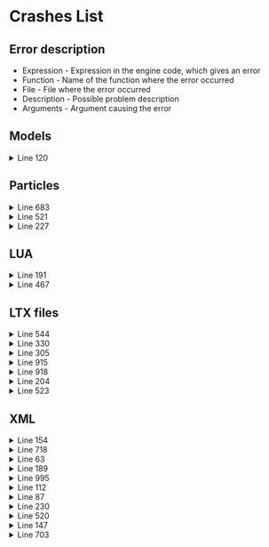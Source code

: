 # Crashes List

## Error description

- Expression - Expression in the engine code, which gives an error
- Function - Name of the function where the error occurred
- File - File where the error occurred
- Description - Possible problem description
- Arguments - Argument causing the error

## Models

<details>
    <summary>Line 120</summary>

[error]Expression    : <no expression>

[error]Function      : CModelPool::Instance_Load

[error]File          : ..\xrRender\ModelPool.cpp

[error]Line          : 120

[error]Description   : fatal error

[error]Arguments     : Can't find model file 'actors\stalker_soldier\solder_trader.ogf'.

- Clarification: No 3D OGF model was found, in this case 'solder_trader.ogf' from the actors\stalker_soldier folder

</details>

## Particles

<details>
    <summary>Line 683</summary>

[error]Expression    : SG

[error]Function      : CRender::model_CreateParticles

[error]File          : r4.cpp

[error]Line          : 683

[error]Description   : Particle effect or group doesn't exist

[error]Arguments     : damage_fx\mod_cig_smoke

- Clarification: Particle system *mod_cig_smoke* was not found in the damage_fx directory of the particles.xr file when playing on a r4(dx11) render

</details>

<details>
    <summary>Line 521</summary>

[error]Expression    : SG

[error]Function      : CRender::model_CreateParticles

[error]File          : r2.cpp

[error]Line          : 521

[error]Description   : Particle effect or group doesn't exist

[error]Arguments     : ghost_particles\weapons\flame_eft_pistol

- Clarification: Particle system *flame_eft_pistol* was not found in the ghost_particles\weapons\ directory of the particles.xr file when playing on a r2(dx9) render

</details>

<details>
    <summary>Line 227</summary>

[error]Expression    : SG

[error]Function      : CRender::model_CreateParticles

[error]File          : FStaticRender.cpp

[error]Line          : 227

[error]Description   : Particle effect or group doesn't exist

[error]Arguments     : vehiclefx\exhaust_3

- Clarification: Particle system *exhaust_3* was not found in the vehiclefx directory of the particles.xr file when playing on a static render

</details>

## LUA

<details>
    <summary>Line 191</summary>

[error]Expression    : <no expression>

[error]Function      : CScriptEngine::lua_error

[error]File          : ..\xrServerEntities\script_engine.cpp

[error]Line          : 191

[error]Description   : fatal error

[error]Arguments     : LUA error: ...-1.5.1/bin/..\gamedata\scripts\a_arti_jamming_mcm.script:67: attempt to concatenate a nil value

- Clarification: 

</details>

<details>
    <summary>Line 467</summary>

[error]Expression    : sz < (tgt_sz - 1)

[error]Function      : IReader::r_string

[error]File          : FS.cpp

[error]Line          : 467

[error]Description   : Dest string less than needed.

- Clarification: 

</details>

## LTX files

<details>
    <summary>Line 544</summary>

[error]Expression    : <no expression>

[error]Function      : CInifile::r_section

[error]File          : Xr_ini.cpp

[error]Line          : 544

[error]Description   : fatal error

[error]Arguments     : Can't open section 'string_table'. Please attach [*.ini_log] file to your bug report

- Clarification: The engine cannot read the section *string_table*

</details>

<details>
    <summary>Line 330</summary>

[error]Expression    : <no expression>

[error]Function      : CInifile::Load

[error]File          : Xr_ini.cpp

[error]Line          : 330

[error]Description   : fatal error

[error]Arguments     : Duplicate section 'esc_m_trader_task_1' wasn't marked as an override. Override section by prefixing it with '!' (![esc_m_trader_task_1]) or give it a unique name.

- Clarification: 

</details>

<details>
    <summary>Line 305</summary>

[error]Expression    : <no expression>

[error]Function      : CInifile::Load

[error]File          : Xr_ini.cpp

[error]Line          : 305

[error]Description   : fatal error

[error]Arguments     : Duplicate section 'ammo_23x75_shrapnel' found.

- Clarification: Duplicated the specified section in the .ltx files.

</details>

<details>
    <summary>Line 915</summary>

[error]Expression : <no expression>

[error]Function : CInifile::r_section

[error] File : Xr_ini.cpp

[error] Line : 915

[error] Description : fatal error

[error]Arguments : Can't open section 'ammo_knife_6'. Please attach [*.ini_log] file to your bug report

- Clarification: The game cannot find this section

</details>

<details>
    <summary>Line 918</summary>

[error]Expression    : <no expression>

[error]Function      : CInifile::r_section

[error]File          : Xr_ini.cpp

[error]Line          : 918

[error]Description   : fatal error

[error]Arguments     : Can't open section 'flesh_01a_normal'. Please attach [*.ini_log] file to your bug report

- Clarification: The game cannot find this section

</details>

<details>
    <summary>Line 204</summary>

[error]Expression    : <no expression>

[error]Function      : CScriptEngine::lua_pcall_failed

[error]File          : ..\xrServerEntities\script_engine.cpp

[error]Line          : 204

[error]Description   : fatal error

[error]Arguments     : LUA error: ...aly/bin/..\gamedata\scripts\release_npc_inventory.script:96: attempt to call field 'remove_extra_ammo' (a nil value)

- Clarification:

</details>

<details>
    <summary>Line 523</summary>

[error]Expression    : S && strlen(S)

[error]Function      : CInifile::r_section

[error]File          : Xr_ini.cpp

[error]Line          : 523

[error]Description   : assertion failed

- Clarification:

</details>

## XML

<details>
    <summary>Line 154</summary>

[error]Expression    : xml_doc.NavigateToNode(path,index)

[error]Function      : CUIXmlInit::InitStatic

[error]File          : ui\UIXmlInit.cpp

[error]Line          : 154

[error]Description   : XML node not found

[error]Argument 0    : equipment:cont_equ:cell_1:weight

[error]Argument 1    : ui\ui_inventory_16.xml

- Clarification: The game does not find the specified item in some .xml file

</details>

<details>
    <summary>Line 718</summary>

[error]Expression    : <no expression>

[error]Function      : CInifile::Load::<lambda_013765cd77135cd39b93c0fb9e7e180b>::operator ()

[error]File          : Xr_ini.cpp

[error]Line          : 718

[error]Description   : fatal error

[error]Arguments     : Section 'trasher' has cyclical dependencies. Ensure that sections with parents don't inherit in a loop. Check this file and its DLTX mods: d:/anomaly\gamedata\configs\items\trade\trade_stalker_flea_market.ltx

- Clarification:

</details>

<details>
    <summary>Line 63</summary>

[error]Expression    : <no expression>

[error]Function      : CBlender_default::Compile

[error]File          : BlenderDefault.cpp

[error]Line          : 63

[error]Description   : fatal error

[error]Arguments     : Not enought textures for shader, base tex: act\newloner\skadovskmedic\jackbaker_hair_d

- Clarification:

</details>

<details>
    <summary>Line 189</summary>

[error]Expression    : <no expression>

[error]Function      : CScriptEngine::lua_error

[error]File          : ..\xrServerEntities\script_engine.cpp

[error]Line          : 189

[error]Description   : fatal error

[error]Arguments     : LUA error: ...ly\anomaly\gamedata\scripts\alife_storage_manager.script:146: bad code

- Clarification:

</details>

<details>
    <summary>Line 995</summary>

[error]Expression    : 

[error]Function      : invalid_parameter_handler

[error]File          : xrDebugNew.cpp

[error]Line          : 995

[error]Description   : invalid parameter

- Clarification:

</details>

<details>
    <summary>Line 112</summary>

[error]Expression    : no_assert

[error]Function      : CXML_IdToIndex<class CPhraseDialog>::GetById

[error]File          : G:\Projects\STALKER\Anomaly2-Engine\src\xrServerEntities\xml_str_id_loader.h

[error]Line          : 112

[error]Description   : item not found, id

[error]Arguments     : rogovets_hello_1_6_army_mlr

- Clarification: The game does not find the id of some dialogue

</details>

<details>
    <summary>Line 87</summary>

[error]Expression    : false

[error]Function      : CXml::Load

[error]File          : xrXMLParser.cpp

[error]Line          : 87

[error]Description   : XML file:ui\actor_menu_16.xml value: errDescr:Error reading end tag.

- Clarification: In the specified file, in this case ui\actor_menu_16.xml, do not match the opening and closing tags.

</details>

<details>
    <summary>Line 230</summary>

[error]Expression    : fatal error

[error]Function      : X:\stalker_addon\sources\trunk\xrCore\xrDebugNew.cpp

[error]File          : X:\stalker_addon\sources\trunk\xrCore\xrDebugNew.cpp

[error]Line          : 230

[error]Description   : <no expression>

[error]Arguments     : nodefault reached

- Clarification:

</details>

<details>
    <summary>Line 520</summary>

[error]Expression    : <no expression>

[error]Function      : CInifile::r_section

[error]File          : Xr_ini.cpp

[error]Line          : 520

[error]Description   : fatal error

[error]Arguments     : Can't open section 'achievements'. Please attach [*.ini_log] file to your bug report

- Clarification: The game cannot find this section

</details>

<details>
    <summary>Line 147</summary>

[error]Expression    : <no expression>

[error]Function      : CIni_IdToIndex<1,struct COMMUNITY_DATA,class shared_str,int,class CHARACTER_COMMUNITY>::GetByIndex

[error]File          : g:\projects\stalker\anomaly2-engine\src\xrgame\ini_id_loader.h

[error]Line          : 147

[error]Description   : fatal error

[error]Arguments     : item by index not found in section game_relations, line communities

- Clarification:

</details>

<details>
    <summary>Line 703</summary>

[error]Expression    : b

[error]Function      : X:\stalker_addon\sources\trunk\xrCore\Xr_ini.cpp

[error]File          : X:\stalker_addon\sources\trunk\xrCore\Xr_ini.cpp

[error]Line          : 703

[error]Description   : name[levels\l01_escape\l01_escape_part0967] already exist in section[d:\gamesedit\stalker-uni\sdk\editors\rawdata\levels\l01_escape.level]

- Clarification:

</details>